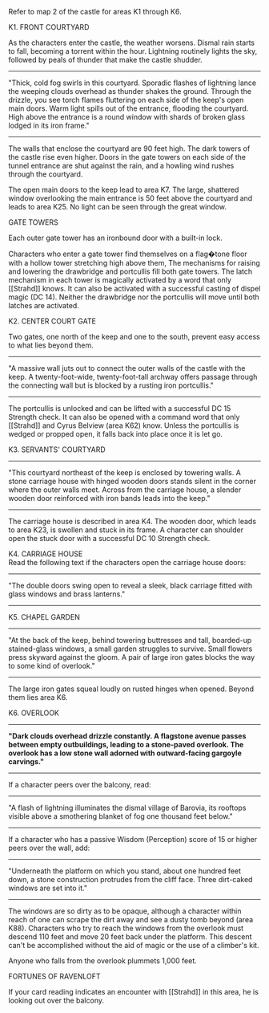 Refer to map 2 of the castle for areas K1 through K6.

K1. FRONT COURTYARD

As the characters enter the castle, the weather worsens. Dismal rain starts to fall, becoming a torrent within the hour. Lightning routinely lights the sky, followed by peals of thunder that make the castle shudder.

_____
"Thick, cold fog swirls in this courtyard. Sporadic flashes of lightning lance the weeping clouds overhead as thunder shakes the ground. Through the drizzle, you see torch flames fluttering on each side of the keep's open main doors. Warm light spills out of the entrance, flooding the courtyard. High above the entrance is a round window with shards of broken glass lodged in its iron frame."
_____

The walls that enclose the courtyard are 90 feet high. The dark towers of the castle rise even higher. Doors in the gate towers on each side of the tunnel entrance are shut against the rain, and a howling wind rushes through the courtyard.

The open main doors to the keep lead to area K7. The large, shattered window overlooking the main entrance is 50 feet above the courtyard and leads to area K25. No light can be seen through the great window.

GATE TOWERS

Each outer gate tower has an ironbound door with a built-in lock.

Characters who enter a gate tower find themselves on a flag�tone floor with a hollow tower stretching high above them, The mechanisms for raising and lowering the drawbridge and portcullis fill both gate towers. The latch mechanism in each tower is magically activated by a word that only [[Strahd]] knows. It can also be activated with a successful casting of dispel magic (DC 14). Neither the drawbridge nor the portcullis will move until both latches are activated.

K2. CENTER COURT GATE 

Two gates, one north of the keep and one to the south, prevent easy access to what lies beyond them.
_____
"A massive wall juts out to connect the outer walls of the castle with the keep. A twenty-foot-wide, twenty-foot-tall archway offers passage through the connecting wall but is blocked by a rusting iron portcullis."
____

The portcullis is unlocked and can be lifted with a successful DC 15 Strength check. It can also be opened with a command word that only [[Strahd]] and Cyrus Belview (area K62) know. Unless the portcullis is wedged or propped open, it falls back into place once it is let go.

K3. SERVANTS' COURTYARD
______
"This courtyard northeast of the keep is enclosed by towering walls. A stone carriage house with hinged wooden doors stands silent in the corner where the outer walls meet. Across from the carriage house, a slender wooden door reinforced with iron bands leads into the keep."
___

The carriage house is described in area K4. The wooden door, which leads to area K23, is swollen and stuck in its frame. A character can shoulder open the stuck door with a successful DC 10 Strength check.

K4. CARRIAGE HOUSE  
Read the following text if the characters open the carriage house doors:
_____
"The double doors swing open to reveal a sleek, black carriage fitted with glass windows and brass lanterns."
____

K5. CHAPEL GARDEN
_____
"At the back of the keep, behind towering buttresses and tall, boarded-up stained-glass windows, a small garden struggles to survive. Small flowers press skyward against the gloom. A pair of large iron gates blocks the way to some kind of overlook."
_____
The large iron gates squeal loudly on rusted hinges when opened. Beyond them lies area K6.

K6. OVERLOOK
______
______"Dark clouds overhead drizzle constantly. A flagstone avenue passes between empty outbuildings, leading to a stone-paved overlook. The overlook has a low stone wall adorned with outward-facing gargoyle carvings."______
______

If a character peers over the balcony, read:

_______
"A flash of lightning illuminates the dismal village of Barovia, its rooftops visible above a smothering blanket of fog one thousand feet below."
_______

If a character who has a passive Wisdom (Perception) score of 15 or higher peers over the wall, add:

______
"Underneath the platform on which you stand, about one hundred feet down, a stone construction protrudes from the cliff face. Three dirt-caked windows are set into it."
______

The windows are so dirty as to be opaque, although a character within reach of one can scrape the dirt away and see a dusty tomb beyond (area K88). Characters who try to reach the windows from the overlook must descend 110 feet and move 20 feet back under the platform. This descent can't be accomplished without the aid of magic or the use of a climber's kit.

Anyone who falls from the overlook plummets 1,000 feet.

FORTUNES OF RAVENLOFT

If your card reading indicates an encounter with [[Strahd]] in this area, he is looking out over the balcony.
